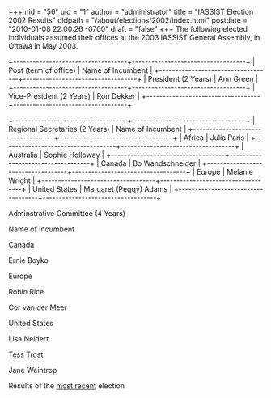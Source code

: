 +++
nid = "56"
uid = "1"
author = "administrator"
title = "IASSIST Election 2002 Results"
oldpath = "/about/elections/2002/index.html"
postdate = "2010-01-08 22:00:26 -0700"
draft = "false"
+++
The following elected individuals assumed their offices at the 2003
IASSIST General Assembly, in Ottawa in May 2003.

+-----------------------------------+-----------------------------------+
| Post (term of office)             | Name of Incumbent                 |
+-----------------------------------+-----------------------------------+
| President (2 Years)               | Ann Green                         |
+-----------------------------------+-----------------------------------+
| Vice-President (2 Years)          | Ron Dekker                        |
+-----------------------------------+-----------------------------------+

+-----------------------------------+-----------------------------------+
| Regional Secretaries (2 Years)    | Name of Incumbent                 |
+-----------------------------------+-----------------------------------+
| Africa                            | Julia Paris                       |
+-----------------------------------+-----------------------------------+
| Australia                         | Sophie Holloway                   |
+-----------------------------------+-----------------------------------+
| Canada                            | Bo Wandschneider                  |
+-----------------------------------+-----------------------------------+
| Europe                            | Melanie Wright                    |
+-----------------------------------+-----------------------------------+
| United States                     | Margaret (Peggy) Adams            |
+-----------------------------------+-----------------------------------+

Adminstrative Committee (4 Years)

Name of Incumbent

Canada

Ernie Boyko

Europe

Robin Rice

Cor van der Meer

United States

Lisa Neidert

Tess Trost

Jane Weintrop

Results of the [most
recent](https://iassistdata.org/about/membership/elections/index.html)
election
